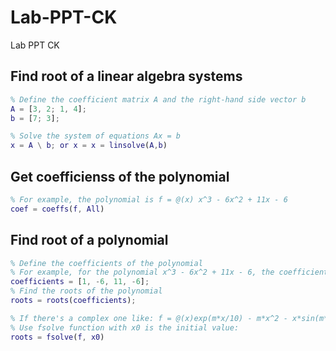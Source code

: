 # Lab-PPT-CK
Lab PPT CK 

## Find root of a linear algebra systems
```matlab
% Define the coefficient matrix A and the right-hand side vector b
A = [3, 2; 1, 4];
b = [7; 3];

% Solve the system of equations Ax = b
x = A \ b; or x = x = linsolve(A,b)
```
## Get coefficienss of the polynomial
```matlab
% For example, the polynomial is f = @(x) x^3 - 6x^2 + 11x - 6
coef = coeffs(f, All)
```
## Find root of a polynomial
```matlab
% Define the coefficients of the polynomial
% For example, for the polynomial x^3 - 6x^2 + 11x - 6, the coefficients are [1, -6, 11, -6]
coefficients = [1, -6, 11, -6];
% Find the roots of the polynomial
roots = roots(coefficients);

% If there's a complex one like: f = @(x)exp(m*x/10) - m*x^2 - x*sin(m*x/10)
% Use fsolve function with x0 is the initial value: 
roots = fsolve(f, x0) 
```
